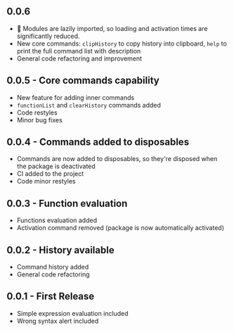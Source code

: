 ## 0.0.6
* :racehorse: Modules are lazily imported, so loading and activation times are significantly reduced.
* New core commands: `clipHistory` to copy history into clipboard, `help` to print the full command list with description
* General code refactoring and improvement

## 0.0.5 - Core commands capability
* New feature for adding inner commands
* `functionList` and `clearHistory` commands added
* Code restyles
* Minor bug fixes

## 0.0.4 - Commands added to disposables
* Commands are now added to disposables, so they're disposed when the package is
deactivated
* CI added to the project
* Code minor restyles

## 0.0.3 - Function evaluation
* Functions evaluation added
* Activation command removed (package is now automatically activated)

## 0.0.2 - History available
* Command history added
* General code refactoring

## 0.0.1 - First Release
* Simple expression evaluation included
* Wrong syntax alert included
